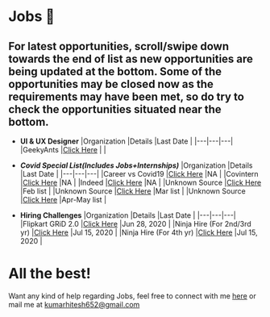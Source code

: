 # Jobs :briefcase:

## For latest opportunities, scroll/swipe down towards the end of list as new opportunities are being updated at the bottom. Some of the opportunities may be closed now as the requirements may have been met, so do try to check the opportunities situated near the bottom.

- **UI & UX Designer**
  |Organization   |Details   |Last Date   |
  |---|---|---|
  |GeekyAnts   |[Click Here](https://geekyants.com/current-openings)   |   |

- ***Covid Special List(Includes Jobs+Internships)***
  |Organization   |Details   |Last Date   |
  |---|---|---|
  |Career vs Covid19   |[Click Here](https://www.careervscovid19.com/)   |NA   |
  |Covintern   |[Click Here](https://covintern.com/jobs/)   |NA   |
  |Indeed   |[Click Here](https://www.indeed.com/career-advice/finding-a-job/companies-hiring-now)   |NA   |
  |Unknown Source   |[Click Here](https://docs.google.com/spreadsheets/u/1/d/1M-8J7z605dcPhUjYfyiKVxuci0e4AWsDLo_tvs19C5M/htmlview)   |Feb list   |
  |Unknown Source   |[Click Here](https://docs.google.com/spreadsheets/d/1R9IR8Z3-gU8uf76HOvVvh44R-UeQAxzmDe03E_vwRfs/edit#gid=388136490)   |Mar list   |
  |Unknown Source   |[Click Here](https://docs.google.com/spreadsheets/d/1xwjaQ-Bjf9G6FZlfmiNTf4S1FjI0wu85HWmjKPwlLME/edit#gid=564244326)   |Apr-May list   |

- **Hiring Challenges**
  |Organization   |Details   |Last Date   |
  |---|---|---|
  |Flipkart GRiD 2.0   |[Click Here](https://dare2compete.com/f/flipkart-grid-20-flipkart-6690)   |Jun 28, 2020   |
  |Ninja Hire (For 2nd/3rd yr)   |[Click Here](https://www.codingninjas.com/events/ninja-hire-2nd-3rd-year)   |Jul 15, 2020   |
  |Ninja Hire (For 4th yr)   |[Click Here](https://www.codingninjas.com/events/ninja-hire-4th-year)   |Jul 15, 2020   |
  
# All the best!

Want any kind of help regarding Jobs, feel free to connect with me [here](https://www.linkedin.com/in/hitesh-kumar-a03a2b16b/) or mail me at kumarhitesh652@gmail.com
